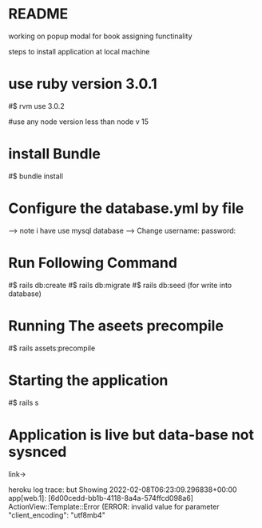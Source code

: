 # README

working on popup modal for book assigning functinality

steps to install application at local machine

# use ruby version 3.0.1
#$ rvm use 3.0.2

#use any node version less than node v 15

# install Bundle
#$ bundle install
# Configure the database.yml by file
--> note i have use mysql database 
--> Change 
    username: 
    password:
# Run Following Command
#$ rails db:create
#$ rails db:migrate
#$ rails db:seed (for write into database)    
# Running The aseets precompile
#$ rails assets:precompile

# Starting the application
#$ rails s

# Application is live  but data-base not sysnced
link->


heroku log trace:
 but Showing 2022-02-08T06:23:09.296838+00:00 app[web.1]: [6d00cedd-bb1b-4118-8a4a-574ffcd098a6] ActionView::Template::Error (ERROR:  invalid value for parameter "client_encoding": "utf8mb4"
